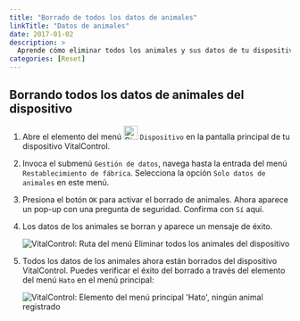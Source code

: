 ```yaml
---
title: "Borrado de todos los datos de animales"
linkTitle: "Datos de animales"
date: 2017-01-02
description: >
  Aprende cómo eliminar todos los animales y sus datos de tu dispositivo VitalControl.
categories: [Reset]
---
```

## Borrando todos los datos de animales del dispositivo

1. Abre el elemento del menú <img src="/icons/device.svg" width="25" align="bottom" alt="Dispositivo" /> `Dispositivo` en la pantalla principal de tu dispositivo VitalControl.

1. Invoca el submenú `Gestión de datos`, navega hasta la entrada del menú `Restablecimiento de fábrica`. Selecciona la opción `Solo datos de animales` en este menú.

1. Presiona el botón `OK` para activar el borrado de animales. Ahora aparece un pop-up con una pregunta de seguridad. Confirma con `Sí` aquí.

1. Los datos de los animales se borran y aparece un mensaje de éxito.

   ![VitalControl: Ruta del menú Eliminar todos los animales del dispositivo](../images/eraseanimals.png "Eliminar todos los animales")

1. Todos los datos de los animales ahora están borrados del dispositivo VitalControl. Puedes verificar el éxito del borrado a través del elemento del menú `Hato` en el menú principal:

   ![VitalControl: Elemento del menú principal 'Hato', ningún animal registrado](../images/no-animals.png "Ningún animal registrado")

